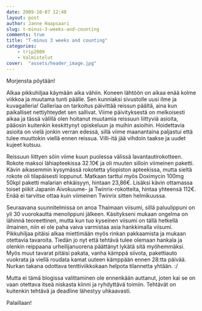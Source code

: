 ```yaml
---
date: 2009-10-07 12:40
layout: post
author: Janne Haapsaari
slug: t-minus-3-weeks-and-counting
comments: true
title: "T-minus 3 weeks and counting"
categories:
    - trip2009
    - Valmistelut
cover:  "assets/header_image.jpg"
---
```


Morjensta pöytään!

Alkaa pikkuhiljaa käymään aika vähiin. Koneen lähtöön on aikaa enää kolme
viikkoa ja muutama tunti päälle. Sen kunniaksi sivustolle uusi ilme ja
kuvagalleria! Galleriaa on tarkoitus päivittää reissun päältä, aina kun
paikalliset nettiyhteydet sen sallivat. Viime päivityksestä on melkoisesti
aikaa ja tässä välillä olen hoitanut muutamia reissuun liittyviä asioita,
pääosin kuitenkin keskittynyt opiskeluun ja muihin asioihin. Hoidettavia
asioita on vielä jonkin verran edessä, sillä viime maanantaina paljastui että
tulee muuttokin viellä ennen reissua. Villi-itä jää vihdoin taakse ja uudet
kujeet kutsuu.

Reissuun liittyen söin viime kuun puolessa välissä lavantautirokotteen. Rokote
maksoi lähiapteekissa 32.10€ ja oli muuten silloin viimeinen paketti. Kävin
aikasemmin kysymässä rokotetta yliopiston apteekissa, mutta sieltä rokote oli
tilapäisesti loppunut. Matkaan tarttui myös Doximycin 100mg 50kpl paketti
malarian ehkäisyyn, hintaan 23,86€. Lisäksi kävin ottamassa toiset piikit
Japanin Aivokuume- ja Twinrix-rokotteita, hintaa yhteensä 112€. Enää ei
tarvitse ottaa kuin viimeinen Twinrix sitten helmikuussa.

Seuraavana suunnitelmissa on anoa Thaimaan viisumi, sillä paluulippuni on yli
30 vuorokautta menolippuni jälkeen. Käsitykseni mukaan ongelma on lähinnä
teoreettinen, mutta kun tuo kyseinen viisumi on tällä hetkellä ilmainen, niin
ei ole paha vaiva varmistaa asia hankkimalla viisumi. Pikkuhiljaa pitäisi
alkaa miettimään myös rinkan pakkaamista ja mukaan otettavia tavaroita. Tiedän
jo nyt että tehtävä tulee olemaan hankala ja olenkin reippaana
urheilijanuorena päättänyt lykätä sitä myöhemmäksi. Myös muut tavarat pitäisi
pakata, vanha kämppä siivota, pakettiauto vuokrata ja viellä roudata kamat
uuteen kämppään ennen 28:tta päivää. Nurkan takana odottava tenttiviikkokaan
helpota tilannetta yhtään. :/

Mutta ei tämä blogissa valittaminen ole ennenkään auttanut, joten kai se on
vaan otettava itseä niskasta kiinni ja ryhdyttävä toimiin. Tehtävät on
kuitenkin tehtävä ja deadline lähestyy uhkaavasti.

Palaillaan!
